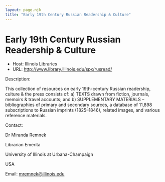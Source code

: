 ```yaml
---
layout: page.njk
title: "Early 19th Century Russian Readership & Culture"
---
```

# Early 19th Century Russian Readership & Culture








* Host: Illinois Libraries
* URL: <http://www.library.illinois.edu/spx/rusread/>



Description:


This collection of resources on early
 19th-century Russian readership, culture & the press consists of: a)
 TEXTS drawn from fiction, journals, memoirs & travel accounts; and b)
 SUPPLEMENTARY MATERIALS – bibliographies of primary and secondary sources,
 a database of 11,898 subscriptions to Russian imprints (1825–1846),
 related images, and various reference materials.



Contact:



Dr Miranda Remnek


Librarian Emerita


University of Illinois at Urbana-Champaign


USA


Email: 
 [mremnek@illinois.edu](mailto:mremnek@illinois.edu)





